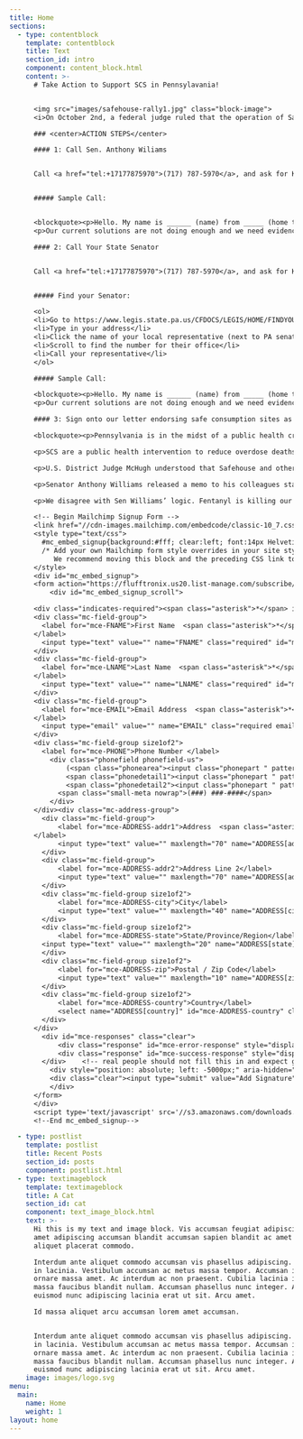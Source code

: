 ```yaml
---
title: Home
sections:
  - type: contentblock
    template: contentblock
    title: Text
    section_id: intro
    component: content_block.html
    content: >-
      # Take Action to Support SCS in Pennsylavania!


      <img src="images/safehouse-rally1.jpg" class="block-image">
      <i>On October 2nd, a federal judge ruled that the operation of Safehouse does not violate federal law. On October 3rd, Senator Anthony Williams released a memo stating his plans to introduce a bill that would prohibit the operation of Safe Consumption Spaces (SCS) in Pennsylvania. We need you to take action to show your support for Safehouse and urge lawmakers to oppose Sen. Williams' plans!</i>

      ### <center>ACTION STEPS</center>

      #### 1: Call Sen. Anthony Wiliams


      Call <a href="tel:+17177875970">(717) 787-5970</a>, and ask for Kyle Miller (<a href="mailto:kyle.miller@pasenate.com">email</a> also works but phone is preferable!)


      ##### Sample Call:


      <blockquote><p>Hello. My name is ______ (name) from _____ (home town). I am calling today because Pennsylvania is in the midst of a public health crisis and we need evidence-based solutions like safe consumption sites.  We lose twelve people a day to drug overdoses in Pennsylvania. [Share personal story if you want].</p>
      <p>Our current solutions are not doing enough and we need evidence-based solutions like safe consumption sites to save lives. Senator Williams’ attempt to prohibit these facilities in Pennsylvania will harm Pennsylvanians struggling with substance use disorder. A federal judge has determined that these sites are legal. Research has also demonstrated that safe consumption sites decrease overdose rates, decrease public injection, and decrease the number of discarded syringes in the vicinity of the site. I urge you to not block this necessary public health intervention.</p></blockquote>

      #### 2: Call Your State Senator


      Call <a href="tel:+17177875970">(717) 787-5970</a>, and ask for Kyle Miller (<a href="mailto:kyle.miller@pasenate.com">email</a> also works but phone is preferable!)


      ##### Find your Senator:

      <ol>
      <li>Go to https://www.legis.state.pa.us/CFDOCS/LEGIS/HOME/FINDYOURLEGISLATOR/</li>
      <li>Type in your address</li>
      <li>Click the name of your local representative (next to PA senator)</li>
      <li>Scroll to find the number for their office</li>
      <li>Call your representative</li>
      </ol>

      ##### Sample Call:

      <blockquote><p>Hello. My name is ______ (name) from _____ (home town). I am calling today because Pennsylvania is in the midst of a public health crisis and we need evidence-based solutions like safe consumption sites.  We lose twelve people a day to drug overdoses in Pennsylvania. [Share personal story if you want].</p>
      <p>Our current solutions are not doing enough and we need evidence-based solutions like safe consumption sites to save lives. Senator Williams’ attempt to prohibit these facilities in Pennsylvania will harm Pennsylvanians struggling with substance use disorder. A federal judge has determined that these sites are legal. Research has also demonstrated that safe consumption sites decrease overdose rates, decrease public injection, and decrease the number of discarded syringes in the vicinity of the site. I urge you to not block this necessary public health intervention.</p></blockquote>

      #### 3: Sign onto our letter endorsing safe consumption sites as an individual or group

      <blockquote><p>Pennsylvania is in the midst of a public health crisis with twelve people dying every day from drug-related overdoses. All of the individuals and organizations here are unified in our belief that safe consumption sites (SCS), medical facilities where people can use drugs under medical supervision, are a necessary tool to reduce overdose deaths.</p>

      <p>SCS are a public health intervention to reduce overdose deaths. In the 30 years of SCS operating around the globe, they have demonstrated significant benefit. Research demonstrates that these sites decrease overdose rates by up to 60%, decrease public injection, and decrease the number of discarded syringes in the vicinity of the site. On October 2, 2019 a federal judge Gerald A. McHugh ruled in favor of Safehouse, a Philadelphia nonprofit hoping to open a safe consumption sites.</p>

      <p>U.S. District Judge McHugh understood that Safehouse and other safe consumption sites exist to prevent overdoses and help individuals struggling with substance use disorder. “I cannot conclude that Safehouse has, as a significant purpose, the objective of facilitating drug use,” he wrote in his opinion. “The ultimate goal of Safehouse’s proposed operation is to reduce drug use, not facilitate it. Safehouse plans to make a place available for the purposes of reducing the harm of drug use, administering medical care, encouraging drug treatment, and connecting participants with social services.”</p>

      <p>Senator Anthony Williams released a memo to his colleagues stating that he was planning to introduce legislation making SCS illegal in Pennsylvania. He stated, “Let us not forget that heroin remains an illegal drug and a deadly killer of Pennsylvanians across the commonwealth. In the midst of an epidemic, we should not be providing spaces for users to continue to use without requiring treatment.”</p>

      <p>We disagree with Sen Williams’ logic. Fentanyl is killing our loved ones. We want sites like Safehouse where thy will be reversed. Too many people have died from preventable deaths. We need you to support people struggling with substance use disorders. Do not support harmful policies like the bill Sen Williams plans to introduce.</p></blockquote>

      <!-- Begin Mailchimp Signup Form -->
      <link href="//cdn-images.mailchimp.com/embedcode/classic-10_7.css" rel="stylesheet" type="text/css">
      <style type="text/css">
      	#mc_embed_signup{background:#fff; clear:left; font:14px Helvetica,Arial,sans-serif; }
      	/* Add your own Mailchimp form style overrides in your site stylesheet or in this style block.
      	   We recommend moving this block and the preceding CSS link to the HEAD of your HTML file. */
      </style>
      <div id="mc_embed_signup">
      <form action="https://flufftronix.us20.list-manage.com/subscribe/post?u=4c24a00562fcaddf9adf48ec8&amp;id=b7f1923274" method="post" id="mc-embedded-subscribe-form" name="mc-embedded-subscribe-form" class="validate" target="_blank" novalidate>
          <div id="mc_embed_signup_scroll">

      <div class="indicates-required"><span class="asterisk">*</span> indicates required</div>
      <div class="mc-field-group">
      	<label for="mce-FNAME">First Name  <span class="asterisk">*</span>
      </label>
      	<input type="text" value="" name="FNAME" class="required" id="mce-FNAME">
      </div>
      <div class="mc-field-group">
      	<label for="mce-LNAME">Last Name  <span class="asterisk">*</span>
      </label>
      	<input type="text" value="" name="LNAME" class="required" id="mce-LNAME">
      </div>
      <div class="mc-field-group">
      	<label for="mce-EMAIL">Email Address  <span class="asterisk">*</span>
      </label>
      	<input type="email" value="" name="EMAIL" class="required email" id="mce-EMAIL">
      </div>
      <div class="mc-field-group size1of2">
      	<label for="mce-PHONE">Phone Number </label>
          <div class="phonefield phonefield-us">
              (<span class="phonearea"><input class="phonepart " pattern="[0-9]*" id="mce-PHONE-area" name="PHONE[area]" maxlength="3" size="3" value="" type="text"></span>)
              <span class="phonedetail1"><input class="phonepart " pattern="[0-9]*" id="mce-PHONE-detail1" name="PHONE[detail1]" maxlength="3" size="3" value="" type="text"></span> -
              <span class="phonedetail2"><input class="phonepart " pattern="[0-9]*" id="mce-PHONE-detail2" name="PHONE[detail2]" maxlength="4" size="4" value="" type="text"></span>
      		<span class="small-meta nowrap">(###) ###-####</span>
          </div>
      </div><div class="mc-address-group">
      	<div class="mc-field-group">
      	    <label for="mce-ADDRESS-addr1">Address  <span class="asterisk">*</span>
      </label>
      		<input type="text" value="" maxlength="70" name="ADDRESS[addr1]" id="mce-ADDRESS-addr1" class="required">
      	</div>
      	<div class="mc-field-group">
      	    <label for="mce-ADDRESS-addr2">Address Line 2</label>
      		<input type="text" value="" maxlength="70" name="ADDRESS[addr2]" id="mce-ADDRESS-addr2">
      	</div>
      	<div class="mc-field-group size1of2">
      	    <label for="mce-ADDRESS-city">City</label>
      		<input type="text" value="" maxlength="40" name="ADDRESS[city]" id="mce-ADDRESS-city" class="required">
      	</div>
      	<div class="mc-field-group size1of2">
      	    <label for="mce-ADDRESS-state">State/Province/Region</label>
      	<input type="text" value="" maxlength="20" name="ADDRESS[state]" id="mce-ADDRESS-state" class="required">
      	</div>
      	<div class="mc-field-group size1of2">
      	    <label for="mce-ADDRESS-zip">Postal / Zip Code</label>
      		<input type="text" value="" maxlength="10" name="ADDRESS[zip]" id="mce-ADDRESS-zip" class="required">
      	</div>
      	<div class="mc-field-group size1of2">
      	    <label for="mce-ADDRESS-country">Country</label>
      		<select name="ADDRESS[country]" id="mce-ADDRESS-country" class="required"><option value="164" selected>USA</option><option value="286">Aaland Islands</option><option value="274">Afghanistan</option><option value="2">Albania</option><option value="3">Algeria</option><option value="178">American Samoa</option><option value="4">Andorra</option><option value="5">Angola</option><option value="176">Anguilla</option><option value="175">Antigua And Barbuda</option><option value="6">Argentina</option><option value="7">Armenia</option><option value="179">Aruba</option><option value="8">Australia</option><option value="9">Austria</option><option value="10">Azerbaijan</option><option value="11">Bahamas</option><option value="12">Bahrain</option><option value="13">Bangladesh</option><option value="14">Barbados</option><option value="15">Belarus</option><option value="16">Belgium</option><option value="17">Belize</option><option value="18">Benin</option><option value="19">Bermuda</option><option value="20">Bhutan</option><option value="21">Bolivia</option><option value="325">Bonaire, Saint Eustatius and Saba</option><option value="22">Bosnia and Herzegovina</option><option value="23">Botswana</option><option value="181">Bouvet Island</option><option value="24">Brazil</option><option value="180">Brunei Darussalam</option><option value="25">Bulgaria</option><option value="26">Burkina Faso</option><option value="27">Burundi</option><option value="28">Cambodia</option><option value="29">Cameroon</option><option value="30">Canada</option><option value="31">Cape Verde</option><option value="32">Cayman Islands</option><option value="33">Central African Republic</option><option value="34">Chad</option><option value="35">Chile</option><option value="36">China</option><option value="185">Christmas Island</option><option value="37">Colombia</option><option value="204">Comoros</option><option value="38">Congo</option><option value="183">Cook Islands</option><option value="268">Costa Rica</option><option value="275">Cote D'Ivoire</option><option value="40">Croatia</option><option value="276">Cuba</option><option value="298">Curacao</option><option value="41">Cyprus</option><option value="42">Czech Republic</option><option value="318">Democratic Republic of the Congo</option><option value="43">Denmark</option><option value="44">Djibouti</option><option value="289">Dominica</option><option value="187">Dominican Republic</option><option value="45">Ecuador</option><option value="46">Egypt</option><option value="47">El Salvador</option><option value="48">Equatorial Guinea</option><option value="49">Eritrea</option><option value="50">Estonia</option><option value="51">Ethiopia</option><option value="189">Falkland Islands</option><option value="191">Faroe Islands</option><option value="52">Fiji</option><option value="53">Finland</option><option value="54">France</option><option value="193">French Guiana</option><option value="277">French Polynesia</option><option value="56">Gabon</option><option value="57">Gambia</option><option value="58">Georgia</option><option value="59">Germany</option><option value="60">Ghana</option><option value="194">Gibraltar</option><option value="61">Greece</option><option value="195">Greenland</option><option value="192">Grenada</option><option value="196">Guadeloupe</option><option value="62">Guam</option><option value="198">Guatemala</option><option value="270">Guernsey</option><option value="63">Guinea</option><option value="65">Guyana</option><option value="200">Haiti</option><option value="66">Honduras</option><option value="67">Hong Kong</option><option value="68">Hungary</option><option value="69">Iceland</option><option value="70">India</option><option value="71">Indonesia</option><option value="278">Iran</option><option value="279">Iraq</option><option value="74">Ireland</option><option value="323">Isle of Man</option><option value="75">Israel</option><option value="76">Italy</option><option value="202">Jamaica</option><option value="78">Japan</option><option value="288">Jersey  (Channel Islands)</option><option value="79">Jordan</option><option value="80">Kazakhstan</option><option value="81">Kenya</option><option value="203">Kiribati</option><option value="82">Kuwait</option><option value="83">Kyrgyzstan</option><option value="84">Lao People's Democratic Republic</option><option value="85">Latvia</option><option value="86">Lebanon</option><option value="87">Lesotho</option><option value="88">Liberia</option><option value="281">Libya</option><option value="90">Liechtenstein</option><option value="91">Lithuania</option><option value="92">Luxembourg</option><option value="208">Macau</option><option value="93">Macedonia</option><option value="94">Madagascar</option><option value="95">Malawi</option><option value="96">Malaysia</option><option value="97">Maldives</option><option value="98">Mali</option><option value="99">Malta</option><option value="207">Marshall Islands</option><option value="210">Martinique</option><option value="100">Mauritania</option><option value="212">Mauritius</option><option value="241">Mayotte</option><option value="101">Mexico</option><option value="102">Moldova, Republic of</option><option value="103">Monaco</option><option value="104">Mongolia</option><option value="290">Montenegro</option><option value="294">Montserrat</option><option value="105">Morocco</option><option value="106">Mozambique</option><option value="242">Myanmar</option><option value="107">Namibia</option><option value="108">Nepal</option><option value="109">Netherlands</option><option value="110">Netherlands Antilles</option><option value="213">New Caledonia</option><option value="111">New Zealand</option><option value="112">Nicaragua</option><option value="113">Niger</option><option value="114">Nigeria</option><option value="217">Niue</option><option value="214">Norfolk Island</option><option value="272">North Korea</option><option value="116">Norway</option><option value="117">Oman</option><option value="118">Pakistan</option><option value="222">Palau</option><option value="282">Palestine</option><option value="119">Panama</option><option value="219">Papua New Guinea</option><option value="120">Paraguay</option><option value="121">Peru</option><option value="122">Philippines</option><option value="221">Pitcairn</option><option value="123">Poland</option><option value="124">Portugal</option><option value="126">Qatar</option><option value="315">Republic of Kosovo</option><option value="127">Reunion</option><option value="128">Romania</option><option value="129">Russia</option><option value="130">Rwanda</option><option value="205">Saint Kitts and Nevis</option><option value="206">Saint Lucia</option><option value="324">Saint Martin</option><option value="237">Saint Vincent and the Grenadines</option><option value="132">Samoa (Independent)</option><option value="227">San Marino</option><option value="255">Sao Tome and Principe</option><option value="133">Saudi Arabia</option><option value="134">Senegal</option><option value="326">Serbia</option><option value="135">Seychelles</option><option value="136">Sierra Leone</option><option value="137">Singapore</option><option value="302">Sint Maarten</option><option value="138">Slovakia</option><option value="139">Slovenia</option><option value="223">Solomon Islands</option><option value="140">Somalia</option><option value="141">South Africa</option><option value="257">South Georgia and the South Sandwich Islands</option><option value="142">South Korea</option><option value="311">South Sudan</option><option value="143">Spain</option><option value="144">Sri Lanka</option><option value="293">Sudan</option><option value="146">Suriname</option><option value="225">Svalbard and Jan Mayen Islands</option><option value="147">Swaziland</option><option value="148">Sweden</option><option value="149">Switzerland</option><option value="285">Syria</option><option value="152">Taiwan</option><option value="260">Tajikistan</option><option value="153">Tanzania</option><option value="154">Thailand</option><option value="233">Timor-Leste</option><option value="155">Togo</option><option value="232">Tonga</option><option value="234">Trinidad and Tobago</option><option value="156">Tunisia</option><option value="157">Turkey</option><option value="158">Turkmenistan</option><option value="287">Turks &amp; Caicos Islands</option><option value="159">Uganda</option><option value="161">Ukraine</option><option value="162">United Arab Emirates</option><option value="262">United Kingdom</option><option value="163">Uruguay</option><option value="165">Uzbekistan</option><option value="239">Vanuatu</option><option value="166">Vatican City State (Holy See)</option><option value="167">Venezuela</option><option value="168">Vietnam</option><option value="169">Virgin Islands (British)</option><option value="238">Virgin Islands (U.S.)</option><option value="188">Western Sahara</option><option value="170">Yemen</option><option value="173">Zambia</option><option value="174">Zimbabwe</option></select>
      	</div>
      </div>
      	<div id="mce-responses" class="clear">
      		<div class="response" id="mce-error-response" style="display:none"></div>
      		<div class="response" id="mce-success-response" style="display:none"></div>
      	</div>    <!-- real people should not fill this in and expect good things - do not remove this or risk form bot signups-->
          <div style="position: absolute; left: -5000px;" aria-hidden="true"><input type="text" name="b_4c24a00562fcaddf9adf48ec8_b7f1923274" tabindex="-1" value=""></div>
          <div class="clear"><input type="submit" value="Add Signature" name="subscribe" id="mc-embedded-subscribe" class="button"></div>
          </div>
      </form>
      </div>
      <script type='text/javascript' src='//s3.amazonaws.com/downloads.mailchimp.com/js/mc-validate.js'></script><script type='text/javascript'>(function($) {window.fnames = new Array(); window.ftypes = new Array();fnames[1]='FNAME';ftypes[1]='text';fnames[2]='LNAME';ftypes[2]='text';fnames[0]='EMAIL';ftypes[0]='email';fnames[4]='PHONE';ftypes[4]='phone';fnames[3]='ADDRESS';ftypes[3]='address';}(jQuery));var $mcj = jQuery.noConflict(true);</script>
      <!--End mc_embed_signup-->

  - type: postlist
    template: postlist
    title: Recent Posts
    section_id: posts
    component: postlist.html
  - type: textimageblock
    template: textimageblock
    title: A Cat
    section_id: cat
    component: text_image_block.html
    text: >-
      Hi this is my text and image block. Vis accumsan feugiat adipiscing nisl
      amet adipiscing accumsan blandit accumsan sapien blandit ac amet faucibus
      aliquet placerat commodo.

      Interdum ante aliquet commodo accumsan vis phasellus adipiscing. Ornare a
      in lacinia. Vestibulum accumsan ac metus massa tempor. Accumsan in lacinia
      ornare massa amet. Ac interdum ac non praesent. Cubilia lacinia interdum
      massa faucibus blandit nullam. Accumsan phasellus nunc integer. Accumsan
      euismod nunc adipiscing lacinia erat ut sit. Arcu amet.

      Id massa aliquet arcu accumsan lorem amet accumsan.


      Interdum ante aliquet commodo accumsan vis phasellus adipiscing. Ornare a
      in lacinia. Vestibulum accumsan ac metus massa tempor. Accumsan in lacinia
      ornare massa amet. Ac interdum ac non praesent. Cubilia lacinia interdum
      massa faucibus blandit nullam. Accumsan phasellus nunc integer. Accumsan
      euismod nunc adipiscing lacinia erat ut sit. Arcu amet.
    image: images/logo.svg
menu:
  main:
    name: Home
    weight: 1
layout: home
---
```

